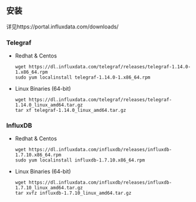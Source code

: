 ## 安装

详见https://portal.influxdata.com/downloads/

### Telegraf

- Redhat & Centos 

  ~~~shell
  wget https://dl.influxdata.com/telegraf/releases/telegraf-1.14.0-1.x86_64.rpm
  sudo yum localinstall telegraf-1.14.0-1.x86_64.rpm
  ~~~

- Linux Binaries (64-bit)

  ~~~shell
  wget https://dl.influxdata.com/telegraf/releases/telegraf-1.14.0_linux_amd64.tar.gz
  tar xf telegraf-1.14.0_linux_amd64.tar.gz
  ~~~

### InfluxDB

- Redhat & Centos 

  ~~~shell
  wget https://dl.influxdata.com/influxdb/releases/influxdb-1.7.10.x86_64.rpm
  sudo yum localinstall influxdb-1.7.10.x86_64.rpm
  ~~~

- Linux Binaries (64-bit)

  ~~~shell
  wget https://dl.influxdata.com/influxdb/releases/influxdb-1.7.10_linux_amd64.tar.gz
  tar xvfz influxdb-1.7.10_linux_amd64.tar.gz
  ~~~

  





